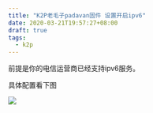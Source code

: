 ```yaml
---
title: "K2P老毛子padavan固件 设置开启ipv6"
date: 2020-03-21T19:57:27+08:00
draft: true
tags:
  - k2p
---
```




前提是你的电信运营商已经支持ipv6服务。

具体配置看下图

![](https://img.qpf.pub/file/qpfpub/Screen-Shot-2020-03-21-19-48-17.png)

